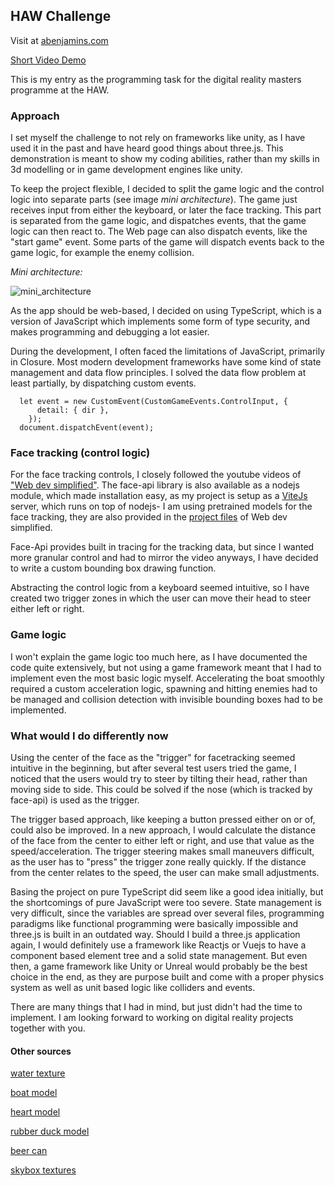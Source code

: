 ## HAW Challenge

Visit at [abenjamins.com](https://abenjamins.com)

[Short Video Demo](https://youtu.be/Jc0bpVLJDlg)

This is my entry as the programming task for the digital reality masters programme at the HAW.


### Approach
I set myself the challenge to not rely on frameworks like unity, as I have used it in the past and have heard good things about three.js.
This demonstration is meant to show my coding abilities, rather than my skills in 3d modelling or in game development engines like unity.

To keep the project flexible, I decided to split the game logic and the control logic into separate parts (see image *mini architecture*). 
The game just receives input from either the keyboard, or later the face tracking. This part is separated from the game logic, and dispatches events, that the game logic can then react to. 
The Web page can also dispatch events, like the "start game" event. Some parts of the game will dispatch events back to the game logic, for example the enemy collision.

*Mini architecture:*

![mini_architecture](https://user-images.githubusercontent.com/11139334/215481929-5f16a102-903f-4a0d-bbc3-fa96879f5b6a.png)






As the app should be web-based, I decided on using TypeScript, which is a version of JavaScript which implements some form of type security, and makes programming and debugging a lot easier.

During the development, I often faced the limitations of JavaScript, primarily in Closure. 
Most modern development frameworks have some kind of state management and data flow principles.
I solved the data flow problem at least partially, by dispatching custom events.
```
  let event = new CustomEvent(CustomGameEvents.ControlInput, {
      detail: { dir },
    });
  document.dispatchEvent(event);
```

### Face tracking (control logic)
For the face tracking controls, I closely followed the youtube videos of ["Web dev simplified"](https://www.youtube.com/watch?v=CVClHLwv-4I).
The face-api library is also available as a nodejs module, which made installation easy, as my project is setup as a [ViteJs](https://vitejs.dev/) server, which runs on top of nodejs-
I am using pretrained models for the face tracking, they are also provided in the [project files](https://github.com/WebDevSimplified/Face-Detection-JavaScript) of Web dev simplified.

Face-Api provides built in tracing for the tracking data, but since I wanted more granular control and had to mirror the video anyways, I have decided to write a custom bounding box drawing function.

Abstracting the control logic from a keyboard seemed intuitive, so I have created two trigger zones in which the user can move their head to steer either left or right.

### Game logic 
I won't explain the game logic too much here, as I have documented the code quite extensively, but not using a game framework meant that I had to implement even the most basic logic myself. 
Accelerating the boat smoothly required a custom acceleration logic, spawning and hitting enemies had to be managed and collision detection with invisible bounding boxes had to be implemented. 


### What would I do differently now
Using the center of the face as the "trigger" for facetracking seemed intuitive in the beginning, but after several test users tried the game, 
I noticed that the users would try to steer by tilting their head, rather than moving side to side. This could be solved if the nose (which is tracked by face-api) is used as the trigger.

The trigger based approach, like keeping a button pressed either on or of, could also be improved. In a new approach, I would calculate the distance of the face from the center to either left or right, and use that value as the speed/acceleration. 
The trigger steering makes small maneuvers difficult, as the user has to "press" the trigger zone really quickly. 
If the distance from the center relates to the speed, the user can make small adjustments.

Basing the project on pure TypeScript did seem like a good idea initially, but the shortcomings of pure JavaScript were too severe. 
State management is very difficult, since the variables are spread over several files, programming paradigms like functional programming were basically impossible and 
three.js is built in an outdated way. 
Should I build a three.js application again, I would definitely use a framework like Reactjs or Vuejs to have a component based element tree and a solid state management.
But even then, a game framework like Unity or Unreal would probably be the best choice in the end, as they are purpose built and come with a proper physics system as well as 
unit based logic like colliders and events.  

There are many things that I had in mind, but just didn't had the time to implement. I am looking forward to working on 
digital reality projects together with you. 

#### Other sources

[water texture](https://3dtextures.me/2017/12/28/water-001/)

[boat model](https://sketchfab.com/3d-models/fishing-boat-e07c8b9cc38543879a4e2fe145e62df6)

[heart model](https://sketchfab.com/3d-models/heart-9e18b3a1d41e458ab38c44c336e2841d)

[rubber duck model](https://www.cgtrader.com/free-3d-models/sports/toy/rubber-duck-b31f3585-0347-4532-bd92-7ddea6107d0d)

[beer can](https://www.cgtrader.com/free-3d-models/food/beverage/generic-beverage-can)

[skybox textures](https://kindaw.itch.io/skybox-textures)



